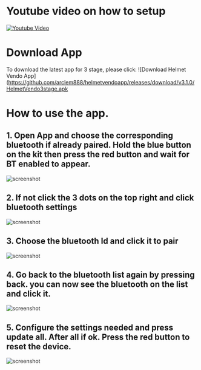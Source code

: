 # Youtube video on how to setup
[![Youtube Video](http://img.youtube.com/vi/rkEainFOV78/0.jpg)](http://www.youtube.com/watch?v=rkEainFOV78 "Helmet Vendo version 3.1")

# Download App
To download the latest app for 3 stage, please click:
![Download Helmet Vendo App](https://github.com/arclem888/helmetvendoapp/releases/download/v3.1.0/HelmetVendo3stage.apk

# How to use the app.
## 1. Open App and choose the corresponding bluetooth if already paired. Hold the blue button on the kit then press the red button and wait for BT enabled to appear.
![screenshot](Step1_bluetoothlist.jpg)
## 2. If not click the 3 dots on the top right and click bluetooth settings
![screenshot](Step2_bluetoothsettings.jpg)
## 3. Choose the bluetooth Id and click it to pair
![screenshot](Step3_pairbluetooth.jpg)
## 4. Go back to the bluetooth list again by pressing back. you can now see the bluetooth on the list and click it.
![screenshot](Step1_bluetoothlist.jpg)
## 5. Configure the settings needed and press update all. After all if ok. Press the red button to reset the device.
![screenshot](Step4_configuration.jpg)
